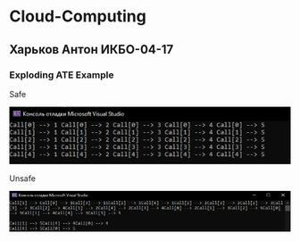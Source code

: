 # Cloud-Computing

## Харьков Антон ИКБО-04-17

### Exploding ATE Example

Safe

![](SafeCall.png)

Unsafe

![](UnSafeCall.png)
